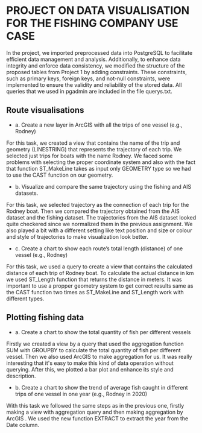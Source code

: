 # PROJECT ON DATA VISUALISATION FOR THE FISHING COMPANY USE CASE  

In the project, we imported preprocessed data into PostgreSQL to facilitate efficient data management and analysis. Additionally, to enhance data integrity and enforce data consistency, we modified the structure of the proposed tables from Project 1 by adding constraints. These constraints, such as primary keys, foreign keys, and not-null constraints, were implemented to ensure the validity and reliability of the stored data. All queries that we used in pgadmin are included in the file querys.txt.

## Route visualisations

- a. Create a new layer in ArcGIS with all the trips of one vessel (e.g., Rodney) 

For this task, we created a view that contains the name of the trip and geometry (LINESTRING) that represents the trajectory of each trip. We selected just trips for boats with the name Rodney. We faced some problems with selecting the proper coordinate system and also with the fact that function ST_MakeLine takes as input only GEOMETRY type so we had to use the CAST function on our geometry.

- b. Visualize and compare the same trajectory using the fishing and AIS datasets.

For this task, we selected trajectory as the connection of each trip for the Rodney boat. Then we compared the trajectory obtained from the AIS dataset and the fishing dataset. The trajectories from the AIS dataset looked quite checkered since we normalized them in the previous assignment. We also played a bit with a different setting like text position and size or colour and style of trajectories to make visualization look better. 

- c. Create a chart to show each route’s total length (distance) of one vessel (e.g., Rodney) 

For this task, we used a query to create a view that contains the calculated distance of each trip of Rodney boat. To calculate the actual distance in km we used ST_Length function that returns the distance in meters. It was important to use a propper geometry system to get correct results same as the CAST function two times as ST_MakeLine and ST_Length work with different types.

## Plotting fishing data

- a. Create a chart to show the total quantity of fish per different vessels

Firstly we created a view by a query that used the aggregation function SUM with GROUPBY to calculate the total quantity of fish per different vessel. Then we also used ArcGIS to make aggregation for us. It was really interesting that it's easy to make this kind of data operation without querying. After this, we plotted a bar plot and enhance its style and description.

- b. Create a chart to show the trend of average fish caught in different trips of one vessel in one year (e.g., Rodney in 2020) 

With this task we followed the same steps as in the previous one, firstly making a view with aggregation query and then making aggregation by ArcGIS . We used the new function EXTRACT to extract the year from the Date column. 
